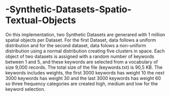 # -Synthetic-Datasets-Spatio-Textual-Objects

On this implementation, two Synthetic Datasets are generared with 1 million spatial objects per Dataset. For the first Dataset, data follows a uniform distribution and for the second dataset, data folows a non-uniform distribution using a normal distribution creating five clusters in space.
Each object of two datasets is assigned with a random number of keywords between 1 and 5, and these keywords are selected from a vocabulary of size 9,000 records. The total size of the file (keywords.txt) is 90,5 KB. The keywords includes weights, the first 3000 keywords has weight 10 the next 3000 keywords has weight 30 and the last 3000 keywords has weight 60 so three frequency categories are created high, medium and low for the keyword selection.

